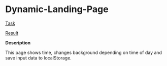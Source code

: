 # Dynamic-Landing-Page

[Task](https://github.com/rolling-scopes-school/tasks/blob/master/tasks/stage-0/projects.md#user-content-task-2-dynamic-landing-page-30)

[Result](https://ebces.github.io/Dynamic-Landing-Page/)

**Description**

This page shows time, changes background depending on time of day and save input data to localStorage.